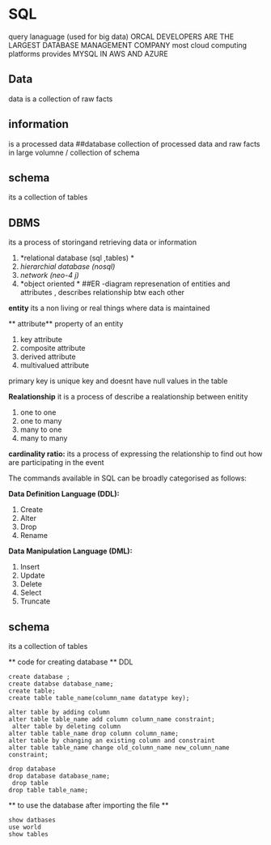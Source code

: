 # SQL
query lanaguage (used for big data)
ORCAL DEVELOPERS ARE THE LARGEST DATABASE MANAGEMENT COMPANY
most cloud computing platforms provides MYSQL IN AWS AND AZURE 

##  Data 
data is a collection of raw facts 
## information 
is a processed data 
##database
collection of processed data and raw facts in large volumne / collection of schema 
## schema 
its a collection of tables 
## DBMS
its a process of storingand retrieving data or information 
  1. *relational database (sql ,tables) *
  2. *hierarchial database (nosql)*
  3. *network (neo-4 j)*
  4. *object oriented *
##ER -diagram 
represenation of entities and attributes , describes relationship btw each other 

**entity**
its a non living or real things where data is maintained 

** attribute**
property of an entity 
1. key attribute 
2. composite attribute 
3. derived attribute 
4. multivalued attribute 

primary key is unique key and doesnt have null values in the table

**Realationship**
it is a process of describe a realationship between enitity 
1. one to one
2. one to many
3. many to one
4. many to many 

**cardinality ratio:**
its a process of expressing the relationship to find out how are participating in the event 
 
The commands available in SQL can be broadly categorised as follows:

**Data Definition Language (DDL):**

1. Create
2. Alter
3. Drop
4. Rename

**Data Manipulation Language (DML):**

1. Insert
2. Update
3. Delete
4. Select
5. Truncate

## schema 
its a collection of tables 

** code for creating database ** DDL
```
create database ;
create databse database_name;
create table;
create table table_name(column_name datatype key);

alter table by adding column
alter table table_name add column column_name constraint;
 alter table by deleting column
alter table table_name drop column column_name;
alter table by changing an existing column and constraint
alter table table_name change old_column_name new_column_name constraint;

drop database
drop database database_name;
 drop table
drop table table_name;
```

** to use the database after importing the file **
```
show datbases
use world
show tables
```

